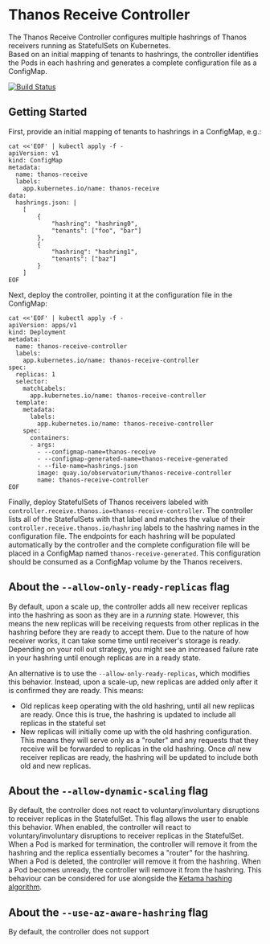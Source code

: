 # Thanos Receive Controller

The Thanos Receive Controller configures multiple hashrings of Thanos receivers running as StatefulSets on Kubernetes.  
Based on an initial mapping of tenants to hashrings, the controller identifies the Pods in each hashring and generates a complete configuration file as a ConfigMap.

[![Build Status](https://github.com/observatorium/thanos-receive-controller/actions/workflows/checks.yaml/badge.svg?branch=main)](https://github.com/observatorium/thanos-receive-controller/actions/workflows/checks.yaml)

## Getting Started

First, provide an initial mapping of tenants to hashrings in a ConfigMap, e.g.:

```shell
cat <<'EOF' | kubectl apply -f -
apiVersion: v1
kind: ConfigMap
metadata:
  name: thanos-receive
  labels:
    app.kubernetes.io/name: thanos-receive
data:
  hashrings.json: |
    [
        {
            "hashring": "hashring0",
            "tenants": ["foo", "bar"]
        },
        {
            "hashring": "hashring1",
            "tenants": ["baz"]
        }
    ]
EOF
```

Next, deploy the controller, pointing it at the configuration file in the ConfigMap:

```shell
cat <<'EOF' | kubectl apply -f -
apiVersion: apps/v1
kind: Deployment
metadata:
  name: thanos-receive-controller
  labels:
    app.kubernetes.io/name: thanos-receive-controller
spec:
  replicas: 1
  selector:
    matchLabels:
      app.kubernetes.io/name: thanos-receive-controller
  template:
    metadata:
      labels:
        app.kubernetes.io/name: thanos-receive-controller
    spec:
      containers:
      - args:
        - --configmap-name=thanos-receive
        - --configmap-generated-name=thanos-receive-generated
        - --file-name=hashrings.json
        image: quay.io/observatorium/thanos-receive-controller
        name: thanos-receive-controller
EOF
```

Finally, deploy StatefulSets of Thanos receivers labeled with `controller.receive.thanos.io=thanos-receive-controller`.
The controller lists all of the StatefulSets with that label and matches the value of their `controller.receive.thanos.io/hashring` labels to the hashring names in the configuration file.
The endpoints for each hashring will be populated automatically by the controller and the complete configuration file will be placed in a ConfigMap named `thanos-receive-generated`.
This configuration should be consumed as a ConfigMap volume by the Thanos receivers.

## About the `--allow-only-ready-replicas` flag
By default, upon a scale up, the controller adds all new receiver replicas into the hashring as soon as they are in a _running_ state.
However, this means the new replicas will be receiving requests from other replicas in the hashring before they are ready to accept them.
Due to the nature of how receiver works, it can take some time until receiver's storage is ready.
Depending on your roll out strategy, you might see an increased failure rate in your hashring until enough replicas are in a ready state.

An alternative is to use the `--allow-only-ready-replicas`, which modifies this behavior.
Instead, upon a scale-up, new replicas are added only after it is confirmed they are ready.
This means:
- Old replicas keep operating with the old hashring, until all new replicas are ready. Once this is true, the hashring is updated to include all replicas in the stateful set
- New replicas will initially come up with the old hashring configuration. This means they will serve only as a "router" and any requests that they receive will be forwarded to replicas in the old hashring. Once _all_ new receiver replicas are ready, the hashring will be updated to include both old and new replicas.


## About the `--allow-dynamic-scaling` flag
By default, the controller does not react to voluntary/involuntary disruptions to receiver replicas in the StatefulSet.
This flag allows the user to enable this behavior.
When enabled, the controller will react to voluntary/involuntary disruptions to receiver replicas in the StatefulSet.
When a Pod is marked for termination, the controller will remove it from the hashring and the replica essentially becomes a "router" for the hashring.
When a Pod is deleted, the controller will remove it from the hashring.
When a Pod becomes unready, the controller will remove it from the hashring.
This behaviour can be considered for use alongside the [Ketama hashing algorithm](https://thanos.io/tip/components/receive.md/#ketama-recommended).

## About the `--use-az-aware-hashring` flag
By default, the controller does not support
